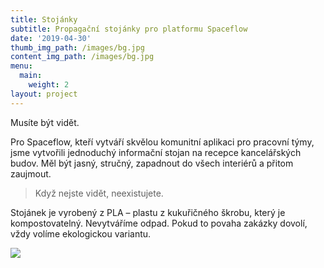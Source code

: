 ```yaml
---
title: Stojánky
subtitle: Propagační stojánky pro platformu Spaceflow
date: '2019-04-30'
thumb_img_path: /images/bg.jpg
content_img_path: /images/bg.jpg
menu:
  main:
    weight: 2
layout: project
---
```

Musíte být vidět.

Pro Spaceflow, kteří vytváří skvělou komunitní aplikaci pro pracovní týmy, jsme vytvořili jednoduchý informační stojan na recepce kancelářských budov. Měl být jasný, stručný, zapadnout do všech interiérů a přitom zaujmout.

> Když nejste vidět, neexistujete.

Stojánek je vyrobený z PLA – plastu z kukuřičného škrobu, který je kompostovatelný. Nevytváříme odpad. Pokud to povaha zakázky dovolí, vždy volíme ekologickou variantu.

![](/images/stojanek2.jpg)
